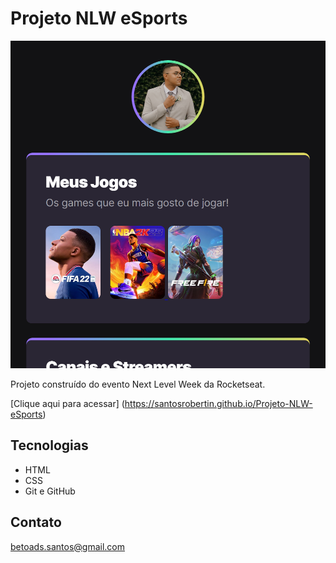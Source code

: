 # Projeto NLW eSports

![preview](.github/preview.png)

Projeto construído do evento Next Level Week da Rocketseat.

[Clique aqui para acessar] (https://santosrobertin.github.io/Projeto-NLW-eSports)

## Tecnologias

- HTML
- CSS
- Git e GitHub

## Contato

betoads.santos@gmail.com
